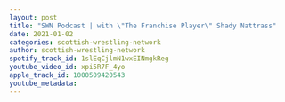 ```yaml
---
layout: post
title: "SWN Podcast | with \"The Franchise Player\" Shady Nattrass"
date: 2021-01-02
categories: scottish-wrestling-network
author: scottish-wrestling-network
spotify_track_id: 1slEqCjlmN1wxEINmgkReg
youtube_video_id: xpi5R7F_4yo
apple_track_id: 1000509420543
youtube_metadata: 
---
```

